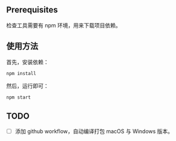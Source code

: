 ## Prerequisites 

检查工具需要有 npm 环境，用来下载项目依赖。

## 使用方法

首先，安装依赖：

```bash
npm install
```

然后，运行即可：

```bash
npm start
```



## TODO

- [ ] 添加 github workflow，自动编译打包 macOS 与 Windows 版本。

